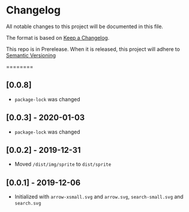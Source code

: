 # Changelog
All notable changes to this project will be documented in this file.

The format is based on [Keep a Changelog](https://keepachangelog.com/en/1.0.0/).

This repo is in Prerelease. When it is released, this project will adhere to [Semantic Versioning](https://semver.org/spec/v2.0.0.html)

========
## [0.0.8] 
- `package-lock` was changed

## [0.0.3] - 2020-01-03 
- `package-lock` was changed

## [0.0.2] - 2019-12-31
- Moved `/dist/img/sprite` to `dist/sprite`

## [0.0.1] - 2019-12-06
- Initialized with `arrow-xsmall.svg` and `arrow.svg`, `search-small.svg` and `search.svg`
